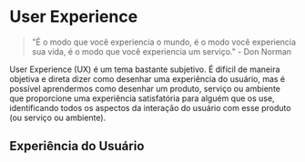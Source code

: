 # User Experience

>"É o modo que você experiencia o mundo, é o modo você experiencia sua vida, é o modo que você experiencia um serviço." - Don Norman

User Experience (UX) é um tema bastante subjetivo. É difícil de maneira objetiva e direta dizer como desenhar uma experiência do usuário, mas é possível aprendermos como desenhar um produto, serviço ou ambiente que proporcione uma experiência satisfatória para alguém que os use, identificando todos os aspectos da interação do usuário com esse produto (ou serviço ou ambiente).

## Experiência do Usuário

